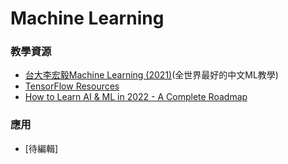 # Machine Learning

### 教學資源
- [台大李宏毅Machine Learning (2021)](https://www.youtube.com/watch?v=Ye018rCVvOo&list=PLJV_el3uVTsMhtt7_Y6sgTHGHp1Vb2P2J)(全世界最好的中文ML教學)
- [TensorFlow Resources](https://www.tensorflow.org/resources/learn-ml?gclid=CjwKCAjw7vuUBhBUEiwAEdu2pPH67NFPe3lfrtbjWIcTgv2xb-ujW_SvKeSoIj4lXQZkv_ONcAH-dBoCX2EQAvD_BwE#math-concepts)
- [How to Learn AI & ML in 2022 - A Complete Roadmap](https://youtu.be/bB3fHB-QTXw)
### 應用
- [待編輯]
